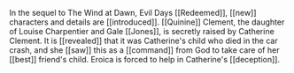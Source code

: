 In the sequel to The Wind at Dawn, Evil Days [[Redeemed]], [[new]] characters and details are [[introduced]]. [[Quinine]] Clement, the daughter of Louise Charpentier and Gale [[Jones]], is secretly raised by Catherine Clement. It is [[revealed]] that it was Catherine's child who died in the car crash, and she [[saw]] this as a [[command]] from God to take care of her [[best]] friend's child. Eroica is forced to help in Catherine's [[deception]].